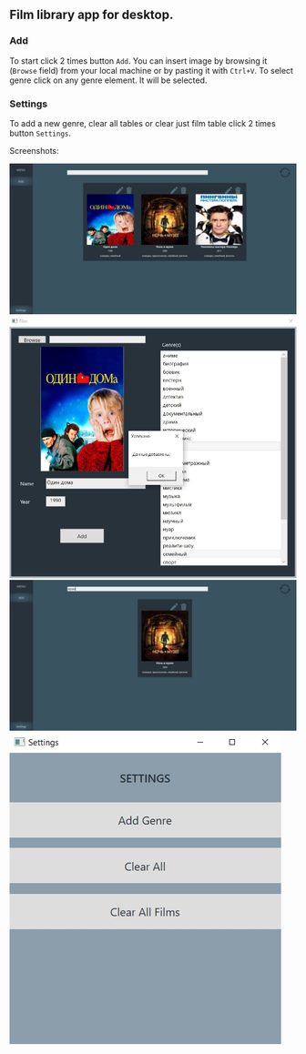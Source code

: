 ## Film library app for desktop.


### Add
To start click 2 times button `Add`.
You can insert image by browsing it (`Browse` field) from your local machine or by pasting it with `Ctrl+V`.
To select genre click on any genre element. It will be selected.

### Settings
To add a new genre, clear all tables or clear just film table click 2 times button `Settings`. 

Screenshots:

![Main](Screenshots/Main%20window.jpg)
![Add](Screenshots/Add%20film.jpg)
![Search](Screenshots/Search.jpg)
![Settings](Screenshots/Settings.jpg)